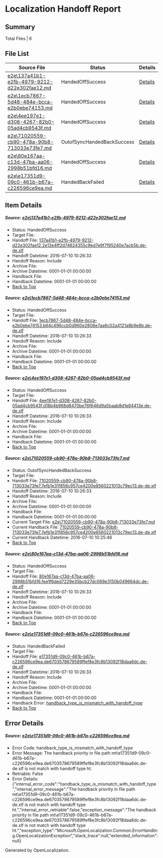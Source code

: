 # <a name='report-top'></a> Localization Handoff Report

## Summary
 Total Files | 6

## File List
 Source File | Status | Details 
 ----------- | ------ | ------- 
 [e2e\137a41b1-e2fb-4979-9212-d22e302fae12.md](https://github.com/OpenLocalizationTestOrg/oltest/blob/dce285053c7e10a8315c1a742574d4f4b83aca7c/e2e/137a41b1-e2fb-4979-9212-d22e302fae12.md) | HandedOffSuccess | [Details](#3ed346f35caa7b960b28a75b20cd7e6054936dfd1)
 [e2e\1ecb7867-5d48-484e-bcca-e2b0ebe74153.md](https://github.com/OpenLocalizationTestOrg/oltest/blob/b689bad0db7eb52e17b7a9e0e11a8264c415ae76/e2e/1ecb7867-5d48-484e-bcca-e2b0ebe74153.md) | HandedOffSuccess | [Details](#05164604a5e055d1e694ac9e2809c2b0e53d1f382)
 [e2e\4ee197e1-d308-4267-82b0-05ad4cb9543f.md](https://github.com/OpenLocalizationTestOrg/oltest/blob/b689bad0db7eb52e17b7a9e0e11a8264c415ae76/e2e/4ee197e1-d308-4267-82b0-05ad4cb9543f.md) | HandedOffSuccess | [Details](#91c3e0a0652955e40b935afc724c2bb0f12f8c3f4)
 [e2e\71020559-cb90-478a-90b8-713033e73fe7.md](https://github.com/OpenLocalizationTestOrg/oltest/blob/d7d2edb72490eb6b05cb6b8f932f634b14559d09/e2e/71020559-cb90-478a-90b8-713033e73fe7.md) | OutofSyncHandedBackSuccess | [Details](#3f4e9b711e156e5e009bc4bb601ffeaccfd658175)
 [e2e\80e167aa-c13d-47ba-aa06-2998b51bfd16.md](https://github.com/OpenLocalizationTestOrg/oltest/blob/1dc07f6b47026a8d4c158a76e69be706d974c288/e2e/80e167aa-c13d-47ba-aa06-2998b51bfd16.md) | HandedOffSuccess | [Details](#636ec05fc2c71cf37f861227ecfd17fbbfcece667)
 [e2e\e17351d9-09c0-461b-b67a-c226596ce9ea.md](https://github.com/OpenLocalizationTestOrg/oltest/blob/3cf750507e774a956defe681e52311ac0baf2788/e2e/e17351d9-09c0-461b-b67a-c226596ce9ea.md) | HandedBackFailed | [Details](#c2774b711eb9ddf94635db17c547695253d1b94a11)

## Item Details
##### <a name='3ed346f35caa7b960b28a75b20cd7e6054936dfd1'></a> Source: [e2e\137a41b1-e2fb-4979-9212-d22e302fae12.md](https://github.com/OpenLocalizationTestOrg/oltest/blob/dce285053c7e10a8315c1a742574d4f4b83aca7c/e2e/137a41b1-e2fb-4979-9212-d22e302fae12.md)
* Status: HandedOffSuccess
* Target File: 
* Handoff File: [137a41b1-e2fb-4979-9212-d22e302fae12.2e13e4ff2d74624355c9ed7e9f7f95240e7acb5b.de-de.xlf](https://github.com/OpenLocalizationTestOrg/olhandoff-e2e/blob/d6fa93aa53914e5063fbc37d1599f2ba04a85d49/ol-handoff/OpenLocalizationTestOrg/oltest-dede-fly/ci/137a41b1-e2fb-4979-9212-d22e302fae12.2e13e4ff2d74624355c9ed7e9f7f95240e7acb5b.de-de.xlf)
* Handoff Datetime: 2016-07-10 10:26:33
* Handoff Reason: Include
* Archive File: 
* Archive Datetime: 0001-01-01 00:00:00
* Handback File: 
* Handback Datetime: 0001-01-01 00:00:00
* [Back to Top](#report-top)

##### <a name='05164604a5e055d1e694ac9e2809c2b0e53d1f382'></a> Source: [e2e\1ecb7867-5d48-484e-bcca-e2b0ebe74153.md](https://github.com/OpenLocalizationTestOrg/oltest/blob/b689bad0db7eb52e17b7a9e0e11a8264c415ae76/e2e/1ecb7867-5d48-484e-bcca-e2b0ebe74153.md)
* Status: HandedOffSuccess
* Target File: 
* Handoff File: [1ecb7867-5d48-484e-bcca-e2b0ebe74153.b64c496ccb0d960e2808e7aa6c02a4121a8b9e8b.de-de.xlf](https://github.com/OpenLocalizationTestOrg/olhandoff-e2e/blob/d6fa93aa53914e5063fbc37d1599f2ba04a85d49/ol-handoff/OpenLocalizationTestOrg/oltest-dede-fly/ci/1ecb7867-5d48-484e-bcca-e2b0ebe74153.b64c496ccb0d960e2808e7aa6c02a4121a8b9e8b.de-de.xlf)
* Handoff Datetime: 2016-07-10 10:26:33
* Handoff Reason: Include
* Archive File: 
* Archive Datetime: 0001-01-01 00:00:00
* Handback File: 
* Handback Datetime: 0001-01-01 00:00:00
* [Back to Top](#report-top)

##### <a name='91c3e0a0652955e40b935afc724c2bb0f12f8c3f4'></a> Source: [e2e\4ee197e1-d308-4267-82b0-05ad4cb9543f.md](https://github.com/OpenLocalizationTestOrg/oltest/blob/b689bad0db7eb52e17b7a9e0e11a8264c415ae76/e2e/4ee197e1-d308-4267-82b0-05ad4cb9543f.md)
* Status: HandedOffSuccess
* Target File: 
* Handoff File: [4ee197e1-d308-4267-82b0-05ad4cb9543f.d18b4b968d8470be76f646d9a5baab8d1e84413e.de-de.xlf](https://github.com/OpenLocalizationTestOrg/olhandoff-e2e/blob/d6fa93aa53914e5063fbc37d1599f2ba04a85d49/ol-handoff/OpenLocalizationTestOrg/oltest-dede-fly/ci/4ee197e1-d308-4267-82b0-05ad4cb9543f.d18b4b968d8470be76f646d9a5baab8d1e84413e.de-de.xlf)
* Handoff Datetime: 2016-07-10 10:26:33
* Handoff Reason: Include
* Archive File: 
* Archive Datetime: 0001-01-01 00:00:00
* Handback File: 
* Handback Datetime: 0001-01-01 00:00:00
* [Back to Top](#report-top)

##### <a name='3f4e9b711e156e5e009bc4bb601ffeaccfd658175'></a> Source: [e2e\71020559-cb90-478a-90b8-713033e73fe7.md](https://github.com/OpenLocalizationTestOrg/oltest/blob/d7d2edb72490eb6b05cb6b8f932f634b14559d09/e2e/71020559-cb90-478a-90b8-713033e73fe7.md)
* Status: OutofSyncHandedBackSuccess
* Target File: 
* Handoff File: [71020559-cb90-478a-90b8-713033e73fe7.7efb1e31f856c957ce4200e8560221013c79ec13.de-de.xlf](https://github.com/OpenLocalizationTestOrg/olhandoff-e2e/blob/d6fa93aa53914e5063fbc37d1599f2ba04a85d49/ol-handoff/OpenLocalizationTestOrg/oltest-dede-fly/ci/71020559-cb90-478a-90b8-713033e73fe7.7efb1e31f856c957ce4200e8560221013c79ec13.de-de.xlf)
* Handoff Datetime: 2016-07-10 10:26:33
* Handoff Reason: Include
* Archive File: 
* Archive Datetime: 0001-01-01 00:00:00
* Handback File: 
* Handback Datetime: 0001-01-01 00:00:00
* Current Target File: [e2e\71020559-cb90-478a-90b8-713033e73fe7.md](https://github.com/OpenLocalizationTestOrg/oltest-dede-fly/blob/c7318e4c6636fcf90f9e19e1cd18bf00c3c32ff4/e2e/71020559-cb90-478a-90b8-713033e73fe7.md)
* Current Handback File: [71020559-cb90-478a-90b8-713033e73fe7.7efb1e31f856c957ce4200e8560221013c79ec13.de-de.xlf](https://github.com/OpenLocalizationTestOrg/olhandback-e2e/blob/76249f989c7b3683e524706621f41e4aaf679d0c/ol-handback/OpenLocalizationTestOrg/oltest-dede-fly/ci/71020559-cb90-478a-90b8-713033e73fe7.7efb1e31f856c957ce4200e8560221013c79ec13.de-de.xlf)
* Current Handback Datetime: 2016-07-10 10:25:46
* [Back to Top](#report-top)

##### <a name='636ec05fc2c71cf37f861227ecfd17fbbfcece667'></a> Source: [e2e\80e167aa-c13d-47ba-aa06-2998b51bfd16.md](https://github.com/OpenLocalizationTestOrg/oltest/blob/1dc07f6b47026a8d4c158a76e69be706d974c288/e2e/80e167aa-c13d-47ba-aa06-2998b51bfd16.md)
* Status: HandedOffSuccess
* Target File: 
* Handoff File: [80e167aa-c13d-47ba-aa06-2998b51bfd16.fee1f6ded7229e35bcb27dc069e3150b049664dc.de-de.xlf](https://github.com/OpenLocalizationTestOrg/olhandoff-e2e/blob/d6fa93aa53914e5063fbc37d1599f2ba04a85d49/ol-handoff/OpenLocalizationTestOrg/oltest-dede-fly/ci/80e167aa-c13d-47ba-aa06-2998b51bfd16.fee1f6ded7229e35bcb27dc069e3150b049664dc.de-de.xlf)
* Handoff Datetime: 2016-07-10 10:26:33
* Handoff Reason: Include
* Archive File: 
* Archive Datetime: 0001-01-01 00:00:00
* Handback File: 
* Handback Datetime: 0001-01-01 00:00:00
* [Back to Top](#report-top)

##### <a name='c2774b711eb9ddf94635db17c547695253d1b94a11'></a> Source: [e2e\e17351d9-09c0-461b-b67a-c226596ce9ea.md](https://github.com/OpenLocalizationTestOrg/oltest/blob/3cf750507e774a956defe681e52311ac0baf2788/e2e/e17351d9-09c0-461b-b67a-c226596ce9ea.md)
* Status: HandedBackFailed
* Target File: 
* Handoff File: [e17351d9-09c0-461b-b67a-c226596ce9ea.de6703578679589ffef8e3fc8b13092f18daa6dc.de-de.xlf](https://github.com/OpenLocalizationTestOrg/olhandoff-e2e/blob/d6fa93aa53914e5063fbc37d1599f2ba04a85d49/ol-handoff/OpenLocalizationTestOrg/oltest-dede-fly/ci/e17351d9-09c0-461b-b67a-c226596ce9ea.de6703578679589ffef8e3fc8b13092f18daa6dc.de-de.xlf)
* Handoff Datetime: 2016-07-10 10:26:33
* Handoff Reason: Include
* Archive File: 
* Archive Datetime: 0001-01-01 00:00:00
* Handback File: 
* Handback Datetime: 0001-01-01 00:00:00
* Handback Error: [handback_type_is_mismatch_with_handoff_type](#c2774b711eb9ddf94635db17c547695253d1b94a11handback_type_is_mismatch_with_handoff_type)
* [Back to Top](#report-top)


## Error Details
##### <a name='c2774b711eb9ddf94635db17c547695253d1b94a11handback_type_is_mismatch_with_handoff_type'></a> Source: [e2e\e17351d9-09c0-461b-b67a-c226596ce9ea.md](#c2774b711eb9ddf94635db17c547695253d1b94a11)
* Error Code: handback_type_is_mismatch_with_handoff_type
* Error Message: The handback priority in file path mt\e17351d9-09c0-461b-b67a-c226596ce9ea.de6703578679589ffef8e3fc8b13092f18daa6dc.de-de.xlf is not match with handoff type ht.
* Retriable: False
* Error Details: {"internal_error_code":"handback_type_is_mismatch_with_handoff_type","internal_error_message":"The handback priority in file path mt\\e17351d9-09c0-461b-b67a-c226596ce9ea.de6703578679589ffef8e3fc8b13092f18daa6dc.de-de.xlf is not match with handoff type ht.","internal_error_retriable":false,"exception_message":"The handback priority in file path mt\\e17351d9-09c0-461b-b67a-c226596ce9ea.de6703578679589ffef8e3fc8b13092f18daa6dc.de-de.xlf is not match with handoff type ht.","exception_type":"Microsoft.OpenLocalization.Common.ErrorHandling.OpenLocalizationException","stack_trace":null,"extended_information":null}


Generated by OpenLocalization.
